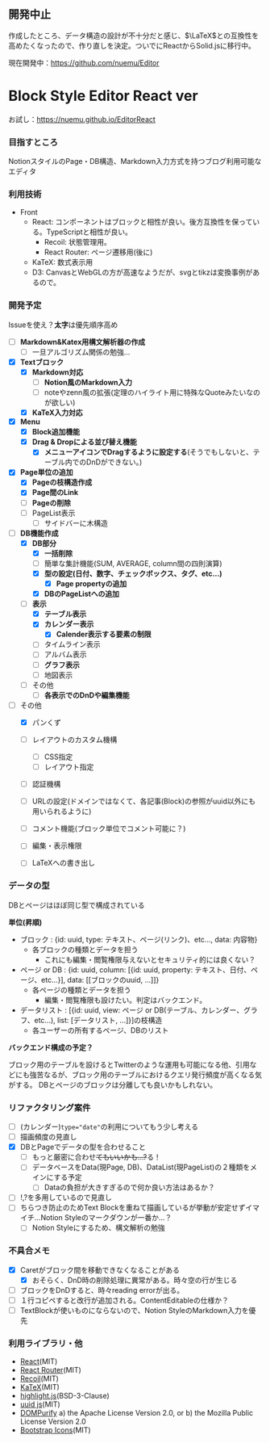 ## 開発中止
作成したところ、データ構造の設計が不十分だと感じ、$\LaTeX$との互換性を高めたくなったので、作り直しを決定。ついでにReactからSolid.jsに移行中。

現在開発中：https://github.com/nuemu/Editor

# Block Style Editor React ver
お試し：https://nuemu.github.io/EditorReact

### 目指すところ
NotionスタイルのPage・DB構造、Markdown入力方式を持つブログ利用可能なエディタ

### 利用技術
- Front
  - React: コンポーネントはブロックと相性が良い。後方互換性を保っている。TypeScriptと相性が良い。
    - Recoil: 状態管理用。
    - React Router: ページ遷移用(後に)
  - KaTeX: 数式表示用
  - D3: CanvasとWebGLの方が高速なようだが、svgとtikzは変換事例があるので。
　
### 開発予定
Issueを使え？**太字**は優先順序高め

- [ ] **Markdown&Katex用構文解析器の作成**
  - [ ] 一旦アルゴリズム関係の勉強...

- [x] **Textブロック**
  - [x] **Markdown対応**
    - [ ] **Notion風のMarkdown入力**
    - [ ] noteやzenn風の拡張(定理のハイライト用に特殊なQuoteみたいなのが欲しい)
  - [x] **KaTeX入力対応**
- [x] **Menu**
  - [x] **Block追加機能**
  - [x] **Drag & Dropによる並び替え機能**
    - [x] **メニューアイコンでDragするように設定する**(そうでもしないと、テーブル内でのDnDができない。)
- [x] **Page単位の追加**
  - [x] **Pageの枝構造作成**
  - [x] **Page間のLink**
  - [ ] **Pageの削除**
  - [ ] PageList表示
    - [ ] サイドバーに木構造
- [ ] **DB機能作成**
  - [x] **DB部分**
    - [x] **一括削除**
    - [ ] 簡単な集計機能(SUM, AVERAGE, column間の四則演算)
    - [x] **型の設定(日付、数字、チェックボックス、タグ、etc...)**
      - [x] **Page propertyの追加**
    - [x] **DBのPageListへの追加**
  - [ ] **表示**
    - [x] **テーブル表示**
    - [x] **カレンダー表示**
      - [x] **Calender表示する要素の制限**
    - [ ] タイムライン表示
    - [ ] アルバム表示
    - [ ] **グラフ表示**
    - [ ] 地図表示
  - [ ] その他
    - [ ] **各表示でのDnDや編集機能**
- [ ] その他
  - [x] パンくず
  - [ ] レイアウトのカスタム機構
    - [ ] CSS指定
    - [ ] レイアウト指定
  - [ ] 認証機構
  - [ ] URLの設定(ドメインではなくて、各記事(Block)の参照がuuid以外にも用いられるように)
  - [ ] コメント機能(ブロック単位でコメント可能に？)
  - [ ] 編集・表示権限
  - [ ] LaTeXへの書き出し


### データの型
DBとページはほぼ同じ型で構成されている

**単位(昇順)**
- ブロック : {id: uuid, type: テキスト、ページ(リンク)、etc..., data: 内容物}
  - 各ブロックの種類とデータを担う
    - これにも編集・閲覧権限与えないとセキュリティ的には良くない？
- ページ or DB : {id: uuid, column: [{id: uuid, property: テキスト、日付、ページ、etc...}], data: [[ブロックのuuid, ...]]}
  - 各ページの種類とデータを担う
    - 編集・閲覧権限も設けたい。判定はバックエンド。
- データリスト : [{id: uuid, view: ページ or DB(テーブル、カレンダー、グラフ、etc...), list: [データリスト, ...]}]の枝構造
  - 各ユーザーの所有するページ、DBのリスト

**バックエンド構成の予定？**

ブロック用のテーブルを設けるとTwitterのような運用も可能になる他、引用などにも強苦なるが、ブロック用のテーブルにおけるクエリ発行頻度が高くなる気がする。
DBとページのブロックは分離しても良いかもしれない。

### リファクタリング案件
- [ ] (カレンダー)`type="date"`の利用についてもう少し考える
- [ ] 描画頻度の見直し
- [x] DBとPageでデータの型を合わせること
  - [ ] もっと厳密に合わせ~~てもいいかも...?~~る！
  - [ ] データベースをData(現Page, DB)、DataList(現PageList)の２種類をメインにする予定
    - [ ] Dataの負担が大きすぎるので何か良い方法はあるか？
- [ ] !,?を多用しているので見直し
- [ ] ちらつき防止のためText Blockを重ねて描画しているが挙動が安定せずイマイチ...Notion Styleのマークダウンが一番か...？
  - [ ] Notion Styleにするため、構文解析の勉強

### 不具合メモ
- [x] Caretがブロック間を移動できなくなることがある
  - [x] おそらく、DnD時の削除処理に異常がある。時々空の行が生じる
- [ ] ブロックをDnDすると、時々reading errorが出る。
- [ ] １行コピペすると改行が追加される。ContentEditableの仕様か？
- [ ] TextBlockが使いものにならないので、Notion StyleのMarkdown入力を優先

### 利用ライブラリ・他
- [React](https://ja.reactjs.org/)(MIT)
- [React Router](https://reactrouter.com/)(MIT)
- [Recoil](https://recoiljs.org/)(MIT)
- [KaTeX](https://katex.org/)(MIT)
- [highlight.js](https://highlightjs.org/)(BSD-3-Clause)
- [uuid js](https://github.com/uuidjs/uuid)(MIT)
- [DOMPurify](https://github.com/cure53/DOMPurify)
  a) the Apache License Version 2.0, or
  b) the Mozilla Public License Version 2.0
- [Bootstrap Icons](https://icons.getbootstrap.com/)(MIT)
